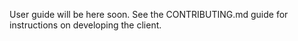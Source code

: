 User guide will be here soon. See the CONTRIBUTING.md guide for instructions on developing the client.